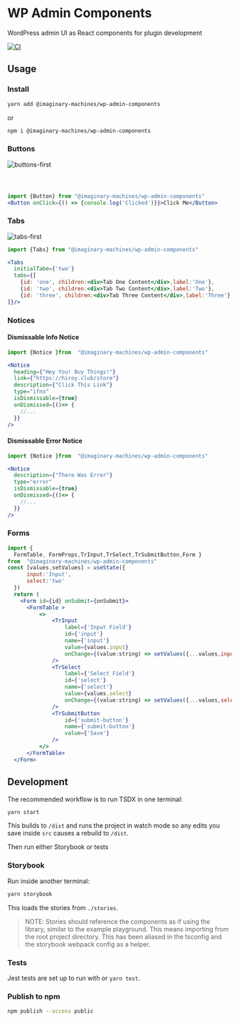# WP Admin Components

WordPress admin UI as React components for plugin development

[![CI](https://github.com/imaginarymachines/wp-admin-components/actions/workflows/main.yml/badge.svg)](https://github.com/imaginarymachines/wp-admin-components/actions/workflows/main.yml)

## Usage

### Install

```bash
yarn add @imaginary-machines/wp-admin-components
```

or

```bash
npm i @imaginary-machines/wp-admin-components
```

### Buttons

![buttons-first](https://user-images.githubusercontent.com/1994311/143970215-c0d3d4ba-00a0-46bc-bc1a-65344a23ec90.jpg)

```jsx



import {Button} from "@imaginary-machines/wp-admin-components"
<Button onClick={() => {console.log('Clicked')}}>Click Me</Button>
```


### Tabs
![tabs-first](https://user-images.githubusercontent.com/1994311/143970259-e448c6f5-369b-4f70-a4df-ef9f72f04e84.jpg)

```jsx
import {Tabs} from "@imaginary-machines/wp-admin-components"

<Tabs
  initialTabe={'two'}
  tabs={[
    {id: 'one', children:<div>Tab One Content</div>,label:'One'},
    {id: 'two', children:<div>Tab Two Content</div>,label:'Two'},
    {id: 'three', children:<div>Tab Three Content</div>,label:'Three'},
]}/>
```

### Notices

#### Dismissable Info Notice

```jsx
import {Notice }from  "@imaginary-machines/wp-admin-components"

<Notice
  heading={"Hey You! Buy Things!"}
  link={"https://hiroy.club/store"}
  description={"Click This Link"}
  type="ifno"
  isDismissable={true}
  onDismissed={()=> {
    //...
  }}
/>
```
#### Dismissable Error Notice

```jsx
import {Notice }from  "@imaginary-machines/wp-admin-components"

<Notice
  description={"There Was Error"}
  type="error"
  isDismissable={true}
  onDismissed={()=> {
    //...
  }}
/>
```
### Forms

```jsx
import {
  FormTable, FormProps,TrInput,TrSelect,TrSubmitButton,Form }
from  "@imaginary-machines/wp-admin-components"
const [values,setValues] = useState({
      input:'Input',
      select:'two'
  })
  return (
    <Form id={id} onSubmit={onSubmit}>
      <FormTable >
          <>
              <TrInput
                  label={'Input Field'}
                  id={'input'}
                  name={'input'}
                  value={values.input}
                  onChange={(value:string) => setValues({...values,input:value})}
              />
              <TrSelect
                  label={'Select Field'}
                  id={'select'}
                  name={'select'}
                  value={values.select}
                  onChange={(value:string) => setValues({...values,select:value})}
              />
              <TrSubmitButton
                  id={'submit-button'}
                  name={'submit-button'}
                  value={'Save'}
              />
          </>
      </FormTable>
  </Form>
```

## Development

The recommended workflow is to run TSDX in one terminal:

```bash
yarn start
```

This builds to `/dist` and runs the project in watch mode so any edits you save inside `src` causes a rebuild to `/dist`.

Then run either Storybook or tests

### Storybook

Run inside another terminal:

```bash
yarn storybook
```

This loads the stories from `./stories`.

> NOTE: Stories should reference the components as if using the library, similar to the example playground. This means importing from the root project directory. This has been aliased in the tsconfig and the storybook webpack config as a helper.


### Tests

Jest tests are set up to run with or `yarn test`.


### Publish to npm

```bash
npm publish --access public
```
